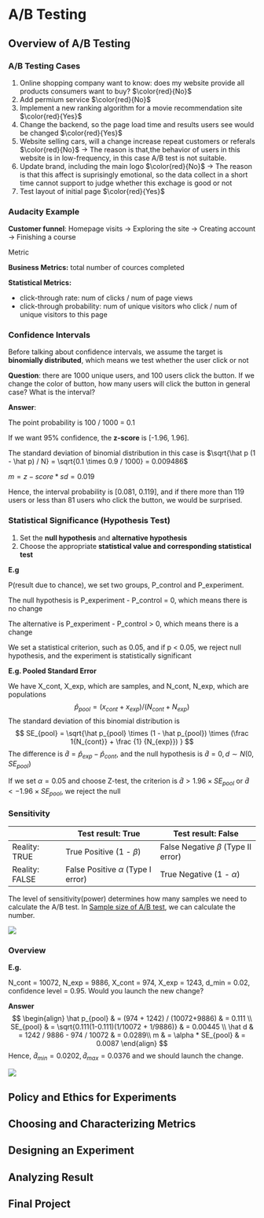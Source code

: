 # A/B Testing

## Overview of A/B Testing

### A/B Testing Cases

1. Online shopping company want to know: does my website provide all products consumers want to buy? $\color{red}{No}$
2. Add permium service $\color{red}{No}$
3. Implement a new ranking algorithm for a movie recommendation site $\color{red}{Yes}$
4. Change the backend, so the page load time and results users see would be changed $\color{red}{Yes}$
5. Website selling cars, will a change increase repeat customers or referals $\color{red}{No}$ -> The reason is that,the behavior of users in this website is in low-frequency, in this case A/B test is not suitable.
6. Update brand, including the main logo $\color{red}{No}$ -> The reason is that this affect is suprisingly emotional, so the data collect in a short time cannot support to judge whether this exchage is good or not
7. Test layout of initial page $\color{red}{Yes}$

### Audacity Example

**Customer funnel**: Homepage visits -> Exploring the site -> Creating account -> Finishing a course 

Metric

**Business Metrics:** total number of cources completed

**Statistical Metrics:**

* click-through rate: num of clicks / num of page views
* click-through probability: num of unique visitors who click / num of unique visitors to this page

### Confidence Intervals

Before talking about confidence intervals, we assume the target is **binomially distributed**, which means we test whether the user click or not

**Question**: there are 1000 unique users, and 100 users click the button. If we change the color of button, how many users will click the button in general case? What is the interval?

**Answer**:

The point probability is 100 / 1000 = 0.1

If we want 95% confidence, the **z-score** is [-1.96, 1.96].

The standard deviation of binomial distribution in this case is $\sqrt{\hat p (1 - \hat p) / N} = \sqrt{0.1 \times 0.9 / 1000} = 0.009486$

$m = z-score * sd = 0.019$

Hence, the interval probability is [0.081, 0.119], and if there more than 119 users or less than 81 users who click the button, we would be surprised.

### Statistical Significance (Hypothesis Test)

1. Set the **null hypothesis** and **alternative hypothesis**
2. Choose the appropriate **statistical value and corresponding statistical test**

**E.g**

P(result due to chance), we set two groups, P_control and P_experiment.

The null hypothesis is P_experiment - P_control = 0, which means there is no change

The alternative is P_experiment - P_control > 0, which means there is a change

We set a statistical criterion, such as 0.05, and if p < 0.05, we reject null hypothesis, and the experiment is statistically significant

**E.g. Pooled Standard Error**

We have X_cont, X_exp, which are samples, and N_cont, N_exp, which are populations
$$
\hat p_{pool} = (x_{cont} + x_{exp}) / (N_{cont} + N_{exp})
$$
The standard deviation of this binomial distribution is 
$$
SE_{pool} = \sqrt{\hat p_{pool} \times (1 - \hat p_{pool}) \times (\frac 1{N_{cont}} + \frac {1} {N_{exp}}) }
$$
The difference is $\hat d = \hat p_{exp} - \hat p_{cont}$, and the null hypothesis is $\hat d = 0, d \sim N(0, SE_{pool})$

If we set $\alpha = 0.05$ and choose Z-test, the criterion is $\hat d > 1.96 \times SE_{pool}$ or $\hat d < -1.96 \times SE_{pool}$, we reject the null

### Sensitivity

|                | Test result: True                      | Test result: False                     |
| -------------- | -------------------------------------- | -------------------------------------- |
| Reality: TRUE  | True Positive (1 - $\beta$)            | False Negative $\beta$ (Type II error) |
| Reality: FALSE | False Positive $\alpha$ (Type I error) | True Negative (1 - $\alpha$)           |

The level of sensitivity(power) determines how many samples we need to calculate the A/B test. In [Sample size of A/B test](http://www.evanmiller.org/ab-testing/sample-size.html), we can calculate the number.

![](/assets/Sample_size.png)

### Overview

**E.g.**

N_cont = 10072, N_exp = 9886, X_cont = 974, X_exp = 1243, d_min = 0.02, confidence level = 0.95. Would you launch the new change?

**Answer**
$$
\begin{align} \hat p_{pool} & = (974 + 1242) / (10072+9886) & = 0.111 \\
	SE_{pool} & = \sqrt{0.111(1-0.111)(1/10072 + 1/9886)} & = 0.00445 \\
	\hat d & = 1242 / 9886 - 974 / 10072 & = 0.0289\\
	m & = \alpha * SE_{pool} & = 0.0087
\end{align}
$$
Hence, $\hat d_{min} = 0.0202, \hat d_{max} = 0.0376$ and we should launch the change.

![](/assets/Confidence_Interval.png)

## Policy and Ethics for Experiments



## Choosing and Characterizing Metrics

## Designing an Experiment

## Analyzing Result

## Final Project

